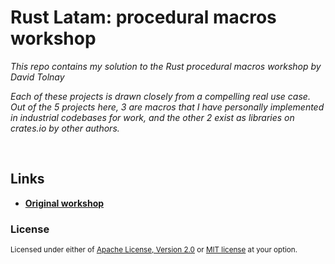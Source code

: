 # Rust Latam: procedural macros workshop

*This repo contains my solution to the Rust procedural macros workshop by David Tolnay*

*Each of these projects is drawn closely from a compelling real use case. Out of
the 5 projects here, 3 are macros that I have personally implemented in
industrial codebases for work, and the other 2 exist as libraries on crates.io
by other authors.*

<br>

## Links

- [**Original workshop**](https://github.com/dtolnay/proc-macro-workshop)

### License

<sup>
Licensed under either of <a href="LICENSE-APACHE">Apache License, Version
2.0</a> or <a href="LICENSE-MIT">MIT license</a> at your option.
</sup>
